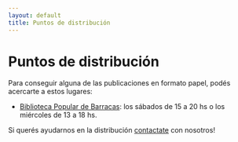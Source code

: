 ```yaml
---
layout: default
title: Puntos de distribución
---
```


# Puntos de distribución

Para conseguir alguna de las publicaciones en formato papel, podés
acercarte a estos lugares:

* [Biblioteca Popular de Barracas][0]: los sábados de 15 a 20 hs o los
  miércoles de 13 a 18 hs.

Si querés ayudarnos en la distribución [contactate][1] con nosotros!

[0]: http://www.bibliobarracas.com.ar "Biblioteca Popular de Barracas"
[1]: /#contacto
